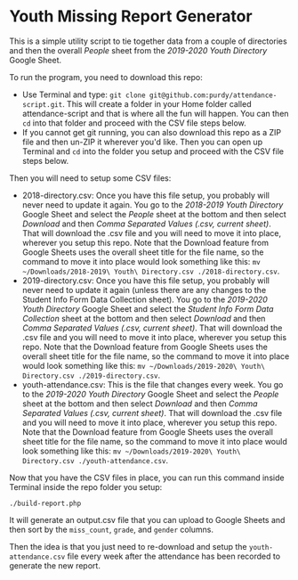 # Youth Missing Report Generator

This is a simple utility script to tie together data from a couple of directories and then the overall *People* sheet from the *2019-2020 Youth Directory* Google Sheet.

To run the program, you need to download this repo:
 * Use Terminal and type: `git clone git@github.com:purdy/attendance-script.git`. This will create a folder in your Home folder called attendance-script and that is where all the fun will happen. You can then `cd` into that folder and proceed with the CSV file steps below.
 * If you cannot get git running, you can also download this repo as a ZIP file and then un-ZIP it wherever you'd like. Then you can open up Terminal and `cd` into the folder you setup and proceed with the CSV file steps below.

Then you will need to setup some CSV files:

 * 2018-directory.csv: Once you have this file setup, you probably will never need to update it again. You go to the *2018-2019 Youth Directory* Google Sheet and select the *People* sheet at the bottom and then select *Download* and then *Comma Separated Values (.csv, current sheet)*. That will download the .csv file and you will need to move it into place, wherever you setup this repo. Note that the Download feature from Google Sheets uses the overall sheet title for the file name, so the command to move it into place would look something like this: `mv ~/Downloads/2018-2019\ Youth\ Directory.csv ./2018-directory.csv`.
 * 2019-directory.csv: Once you have this file setup, you probably will never need to update it again (unless there are any changes to the Student Info Form Data Collection sheet). You go to the *2019-2020 Youth Directory* Google Sheet and select the *Student Info Form Data Collection* sheet at the bottom and then select *Download* and then *Comma Separated Values (.csv, current sheet)*. That will download the .csv file and you will need to move it into place, wherever you setup this repo. Note that the Download feature from Google Sheets uses the overall sheet title for the file name, so the command to move it into place would look something like this: `mv ~/Downloads/2019-2020\ Youth\ Directory.csv ./2019-directory.csv`.
 * youth-attendance.csv: This is the file that changes every week. You go to the *2019-2020 Youth Directory* Google Sheet and select the *People* sheet at the bottom and then select *Download* and then *Comma Separated Values (.csv, current sheet)*. That will download the .csv file and you will need to move it into place, wherever you setup this repo. Note that the Download feature from Google Sheets uses the overall sheet title for the file name, so the command to move it into place would look something like this: `mv ~/Downloads/2019-2020\ Youth\ Directory.csv ./youth-attendance.csv`.

Now that you have the CSV files in place, you can run this command inside Terminal inside the repo folder you setup:

    ./build-report.php
 
 It will generate an output.csv file that you can upload to Google Sheets and then sort by the `miss_count`, `grade`, and `gender` columns.
 
 Then the idea is that you just need to re-download and setup the `youth-attendance.csv` file every week after the attendance has been recorded to generate the new report.
